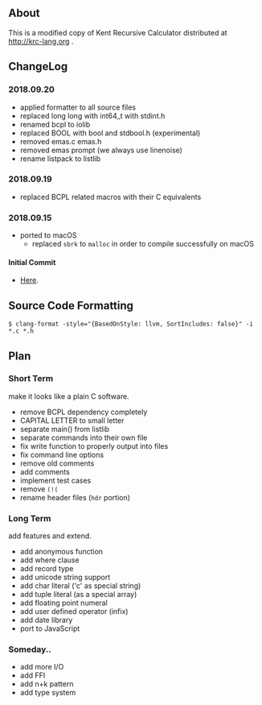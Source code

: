 ## About

This is a modified copy of Kent Recursive Calculator distributed at http://krc-lang.org .

## ChangeLog

### 2018.09.20
- applied formatter to all source files
- replaced long long with int64_t with stdint.h
- renamed bcpl to iolib
- replaced BOOL with bool and stdbool.h (experimental)
- removed emas.c emas.h
- removed emas prompt (we always use linenoise)
- rename listpack to listlib

### 2018.09.19
- replaced BCPL related macros with their C equivalents

### 2018.09.15

- ported to macOS
  - replaced `sbrk` to `malloc` in order to compile successfully on macOS

#### Initial Commit
- [Here](https://github.com/homma/krc/tree/101fc43429fcf8d97a547ef8a08aceb0df1738c9).

## Source Code Formatting
````
$ clang-format -style="{BasedOnStyle: llvm, SortIncludes: false}" -i *.c *.h
````
## Plan

### Short Term
make it looks like a plain C software.

- remove BCPL dependency completely
- CAPITAL LETTER to small letter
- separate main() from listlib
- separate commands into their own file
- fix write function to properly output into files
- fix command line options
- remove old comments
- add comments
- implement test cases
- remove `(!(`
- rename header files (`hdr` portion)

### Long Term
add features and extend.

- add anonymous function
- add where clause
- add record type
- add unicode string support
- add char literal ('c' as special string)
- add tuple literal (as a special array)
- add floating point numeral
- add user defined operator (infix)
- add date library
- port to JavaScript

### Someday..
- add more I/O
- add FFI
- add n+k pattern
- add type system

